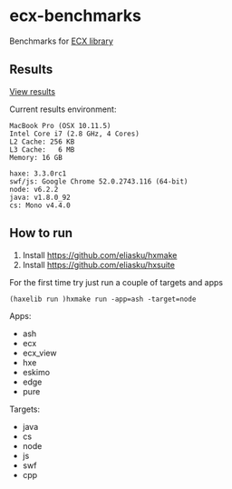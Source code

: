 # ecx-benchmarks

Benchmarks for [ECX library](https://github.com/eliasku/ecx)

## Results
[View results](https://eliasku.github.io/ecx_benchmarks.html)

Current results environment:
```
MacBook Pro (OSX 10.11.5)
Intel Core i7 (2.8 GHz, 4 Cores)
L2 Cache: 256 KB
L3 Cache:	6 MB
Memory:	16 GB

haxe: 3.3.0rc1
swf/js: Google Chrome 52.0.2743.116 (64-bit)
node: v6.2.2
java: v1.8.0_92
cs: Mono v4.4.0
```

## How to run

1. Install https://github.com/eliasku/hxmake
2. Install https://github.com/eliasku/hxsuite

For the first time try just run a couple of targets and apps
```
(haxelib run )hxmake run -app=ash -target=node
```
Apps:
- ash
- ecx
- ecx_view
- hxe
- eskimo
- edge
- pure

Targets:
- java
- cs
- node
- js
- swf
- cpp
